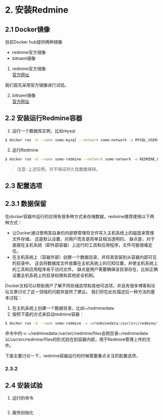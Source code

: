 # 2. 安装Redmine


## 2.1 Docker镜像

目前Docker hub提供两种镜像
- redmine官方镜像<br>
- bitnami镜像<br>

1. redmine官方镜像<br>
[官方网址](https://hub.docker.com/_/redmine)

我们首先采用官方镜像进行试验。

2. bitnami镜像<br>
[官方网址](https://hub.docker.com/r/bitnami/redmine/)

## 2.2 安装运行Redmine容器

1. 运行一个数据库实例，比如mysql

```bash
$ docker run -d --name some-mysql --network some-network -e MYSQL_USER=redmine -e MYSQL_PASSWORD=secret -e MYSQL_DATABASE=redmine -e MYSQL_RANDOM_ROOT_PASSWORD=1 mysql:5.7
```

2. 运行Redmine

```bash
$ docker run -d --name some-redmine --network some-network -e REDMINE_DB_POSTGRES=some-postgres -e REDMINE_DB_USERNAME=redmine -e REDMINE_DB_PASSWORD=secret redmine
```

>注意:
上述实例，并不保证持久性数据保持。

## 2.3 配置选项

## 2.3.1 数据保留
在docker容器中运行的应用有很多种方式来存储数据，redmine推荐使用以下两种方式：
- 让Docker通过使用其自身的内部卷管理将文件写入主机系统上的磁盘来管理文件存储。 这是默认设置，对用户而言是简单且相当透明的。 缺点是，对于直接在主机系统（即外部容器）上运行的工具和应用程序，文件可能很难定位。
- 在主机系统上（容器外部）创建一个数据目录，并将其安装到从容器内部可见的目录中。 这会将数据库文件放置在主机系统上的已知位置，并使主机系统上的工具和应用程序易于访问文件。 缺点是用户需要确保该目录存在，比如正确设置主机系统上的目录权限和其他安全机制。

Docker文档可以帮助用户了解不同存储选项和其他可选项，并且有很多博客和论坛文章讨论了这一领域的问题并提供了建议。 我们将在此处描述后一种方法的基本过程：

1. 在主机系统上创建一个数据目录，比如~/redminedata
2. 按照下面的方式来启动redmine容器：

```bash
$ docker run -d --name some-redmine -v ~/redminedata:/usr/src/redmine/files --link some-postgres:postgres redmine
```

命令中的-v \~/redminedata:/usr/src/redmine/files会把目录~/redminedata以/usr/src/redmine/files的形式挂在到容器内部，用于Redmine管理上传的文件。

下面主要讨论一下，redmine容器运行的时候需要重点关注的配置选项，

### 2.3.2

## 2.4 安装试验

1. 运行的命令

```bash

```

2. 服务初始化
